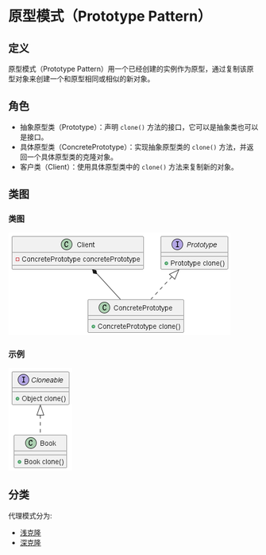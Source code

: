 # 原型模式（Prototype Pattern）

## 定义

原型模式（Prototype Pattern）用一个已经创建的实例作为原型，通过复制该原型对象来创建一个和原型相同或相似的新对象。

## 角色

- 抽象原型类（Prototype）：声明 ```clone()``` 方法的接口，它可以是抽象类也可以是接口。
- 具体原型类（ConcretePrototype）：实现抽象原型类的 ```clone()``` 方法，并返回一个具体原型类的克隆对象。
- 客户类（Client）：使用具体原型类中的 ```clone()``` 方法来复制新的对象。

## 类图

### 类图

![原型模式（Prototype Pattern）](src/main/resources/static/diagram.png '原型模式（Prototype Pattern）')

### 示例

![原型模式（Prototype Pattern）](src/main/resources/static/diagram-demo.png '原型模式（Prototype Pattern）')

## 分类

代理模式分为:

- [浅克隆](src/main/java/org/springframework/cloud/pattern/shallow '浅克隆')
- [深克隆](src/main/java/org/springframework/cloud/pattern/deep '深克隆')
